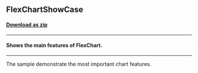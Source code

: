 ## FlexChartShowCase
#### [Download as zip](https://grapecity.github.io/DownGit/#/home?url=https://github.com/GrapeCity/ComponentOne-WPF-Samples/tree/master/NET_462/FlexChart/CS/FlexChartShowcase/FlexChartShowcase)
____
#### Shows the main features of FlexChart.
____
The sample demonstrate the most important chart features.
